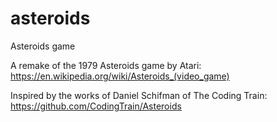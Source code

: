 # asteroids
Asteroids game

A remake of the 1979 Asteroids game by Atari:
https://en.wikipedia.org/wiki/Asteroids_(video_game)

Inspired by the works of Daniel Schifman  of The Coding Train:
https://github.com/CodingTrain/Asteroids
